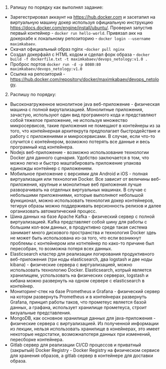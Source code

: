 1. Рапишу по порядку как выполнял задание:
  * Зарегестрировал аккаунт на https://hub.docker.com и засетапил на виртуальную машину докер используя официальную инструкцию https://docs.docker.com/engine/install/ubuntu/. Проверил запустив первый контейнер - ``docker run hello-world``. Привязал акк на докерхабе к локальному репозиторию - ``docker login --username maximkabaev``. 
  * Скачал официальный образ nginx -``docker pull nginx``
  * Создал докерфайл с HTML кодом и сделал форк образа - ``docker build -f dockerfile.txt -t maximkabaev/devops_netology:v1.0 .``
  * Проброс портов ``docker run -d -p 8080:80 maximkabaev/devops_netology:v1.0``
  * Cсылка на репозиторий - https://hub.docker.com/repository/docker/maximkabaev/devops_netology.
2. Распишу по порядку:
 * Высоконагруженное монолитное java веб-приложение - физическая машина с полной вирутализацией. Монолитные приложения, зачастую, используют один вид програмного кода и представляют собой тяжелое приложение, не используя множество микросервисов, такие приложения не помещают в контейнеры из за того, что контейнерная архитекрута предполагает быстродействие и работу с приложениями и микросервисами. В случае, если что-то случится с контейнером, возможно потерять все данные и весь програмный код контейнера.
 * Nodejs веб-приложение - возможно использование технологии Docker для данного сценария. Удобство заключается в том, что можно легко и быстро маштабировать приложение упакова единожды контейнер с приложением.
 * Мобильное приложение c версиями для Android и iOS - полная виртуализация или технология Docker. Все зависит от величины веб-приложения, крупные и монолитные веб приложения лучше разворачивать на отделных виртуальных машинах. В случае с небольшими приложениями, которые выполняют небольшой функционал, можно использовать технология докер контейнеров, тегируя образы можно поддерживать версионность релизов и далее организовать автоматический процесс.
 * Шина данных на базе Apache Kafka - физический сервер с полной виртуализацией. Kafka представляет собой шину для работы с большим кол-вом данных, в продуктивно среде такая система занимает много дискового пространства и технология Docker здеь не может быть использована из-за того, что если возникнут проблемы с контейнером или котнтейнер по како-то причине был пересобран, то возможна потеря всех данных.
 * Elasticsearch кластер для реализации логирования продуктивного веб-приложения (три ноды elasticsearch, два logstash и две ноды kibana) - физические сервера с виртуализацией, можно использовать технологию Docker. Elasticsearch, котрый является хранилищем, успользовать на физических серверах, logstash и кибана можно развернуть на одном сервере с elasticsearch в контейнер.
 * Мониторинг-стек на базе Prometheus и Grafana - физический сервер на которм развернуть Prometheus и в контейнерах развернуть Grafana, принцип работы таков, что прометеус является базой данных, а графана, использует хранилище прометеуса, строит визуальные представления.
 * MongoDB, как основное хранилище данных для java-приложения - физические сервера с виртуализацией. Из полученной информации из лекции, нельзя использовать хранилище в конейнерах, это имеет некоторые недостатки, возможнапотеря данных  при изменений, пересборке контейнера.
 * Gitlab сервер для реализации CI/CD процессов и приватный (закрытый) Docker Registry - Docker Registry на физическом сервисе для хранения образов, а gitlab сервер в контейнере для доставки образа.
